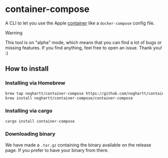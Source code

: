 # container-compose

A CLI to let you use the Apple [container](https://github.com/apple/container) like a `docker-compose`
config file.

> [!WARNING]
> This tool is on "alpha" mode, which means that you can find a lot of bugs or missing features.
> If you find anything, feel free to open an issue. Thank you! :)

## How to install

### Installing via Homebrew

```sh
brew tap noghartt/container-compose https://github.com/noghartt/container-compose.git
brew install noghartt/container-compose/container-compose
```

### Installing via cargo

```sh
cargo install container-compose
```

### Downloading binary

We have made a `.tar.gz` containing the binary available on the release page. 
If you prefer to have your binary from there.
